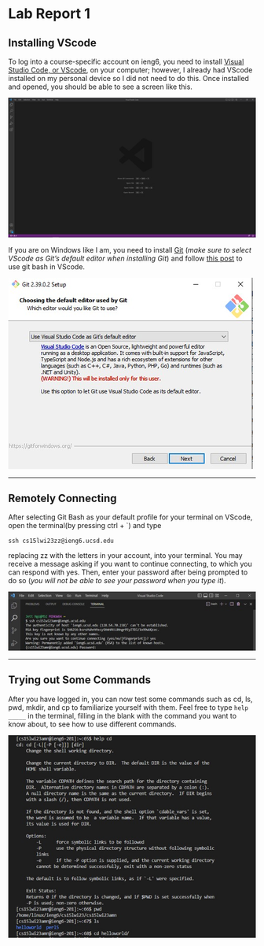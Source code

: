 # Lab Report 1
## Installing VScode
To log into a course-specific account on ieng6, you need to install [Visual Studio Code, or VScode](https://code.visualstudio.com/download), on your computer; however, I already had VScode installed on my personal device so I did not need to do this. Once installed and opened, you should be able to see a screen like this.

![Image](VSLaunchScreen.jpg)

If you are on Windows like I am, you need to install [Git](https://gitforwindows.org/) (*make sure to select VScode as Git’s default editor when installing Git*) and follow [this post](https://stackoverflow.com/a/50527994) to use git bash in VScode.

![Image](SelectVScode.jpg)

---
## Remotely Connecting
After selecting Git Bash as your default profile for your terminal on VScode, open the terminal(by pressing ctrl + \`) and type 
```
ssh cs15lwi23zz@ieng6.ucsd.edu 
```
replacing zz with the letters in your account, into your terminal. You may receive a message asking if you want to continue connecting, to which you can respond with yes. Then, enter your password after being prompted to do so (*you will not be able to see your password when you type it*).

![Image](LoggingIn.jpg)

---
## Trying out Some Commands
After you have logged in, you can now test some commands such as cd, ls, pwd, mkdir, and cp to familiarize yourself with them. Feel free to type `help _____` in the terminal, filling in the blank with the command you want to know about, to see how to use different commands.

![Image](TestingCodes.jpg)
